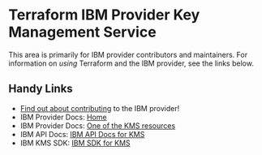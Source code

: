 # Terraform IBM Provider Key Management Service
<!-- markdownlint-disable MD026 -->
This area is primarily for IBM provider contributors and maintainers. For information on _using_ Terraform and the IBM provider, see the links below.


## Handy Links
* [Find out about contributing](../../../CONTRIBUTING.md) to the IBM provider!
* IBM Provider Docs: [Home](https://registry.terraform.io/providers/IBM-Cloud/ibm/latest/docs)
* IBM Provider Docs: [One of the KMS resources](https://registry.terraform.io/providers/IBM-Cloud/ibm/latest/docs/resources/kms_key)
* IBM API Docs: [IBM API Docs for KMS](https://cloud.ibm.com/apidocs/key-protect)
* IBM KMS SDK: [IBM SDK for KMS](https://github.com/IBM/keyprotect-go-client)

